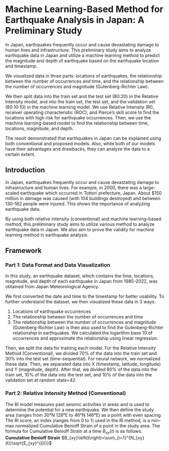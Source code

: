 # Machine Learning-Based Method for Earthquake Analysis in Japan: A Preliminary Study
In Japan, earthquakes frequently occur and cause devastating damage to human lives and infrastructure. This preliminary study aims to analyze earthquake data in Japan and utilize a machine learning method to predict the magnitude and depth of earthquake based on the earthquake location and timestamp. 

We visualized data in three parts: locations of earthquakes, the relationship between the number of occurrences and time, and the relationship between the number of occurrences and magnitude (Gutenberg-Richter Law). 

We then split data into the train set and the test set (80:20) in the Relative Intensity model, and into the train set, the test set, and the validation set (80:10:10) in the machine learning model. We use Relative Intensity (RI), receiver operating characteristic (ROC), and Pierce’s skill score to find the locations with high risk for earthquake occurrences. Then, we use the machine learning-based model to find the relationship between time, locations, magnitude, and depth.

The result demonstrated that earthquakes in Japan can be explained using both conventional and proposed models. Also, while both of our models have their advantages and drawbacks, they can analyze the data to a certain extent.

## Introduction
In Japan, earthquakes frequently occur and cause devastating damage to infrastructure and human lives. For example, in 2000, there was a large-scaled earthquake which occurred in Tottori prefecture, Japan. About $150 million in damage was caused (with 104 buildings destroyed) and between 130-182 people were injured. This shows the importance of analyzing earthquake data.

By using both relative intensity (conventional) and machine learning-based method, this preliminary study aims to utilize various method to analyze earthquake data in Japan. We also aim to prove the validity for machine learning method in earthquake analysis. 

## Framework
### Part 1: Data Format and Data Visualization
In this study, an earthquake dataset, which contains the time, locations, magnitude, and depth of each earthquake in Japan from 1985-2022, was obtained from Japan Meteorological Agency. 

We first converted the date and time to the timestamp for better usability. To further understand the dataset, we then visualized these data in 3 ways. 
1.	Locations of earthquake occurrences
2.	The relationship between the number of occurrences and time
3.	The relationship between the number of occurrences and magnitude (Gutenberg-Richter Law) is then also used to find the Gutenberg-Richter relationship in earthquakes. We calculated the logarithm base 10 of occurrences and approximate the relationship using linear regression.

Then, we split the data for training each model. For the Relative Intensity Method (Conventional), we divided 70% of the data into the train set and 30% into the test set (time-sequential). For neural network, we normalized these data. Then, we separated data into X (timestamp, latitude, longitude) and Y (magnitude, depth). After that, we divided 80% of the data into the train set, 10% of the data into the test set, and 10% of the data into the validation set at random state=42.

### Part 2: Relative Intensity Method (Conventional)
The RI model measures past seismic activities in areas and is used to determine the potential for a new earthquake. We then define the study area (ranges from 30°N 128°E to 46°N 146°E) as a point with even spacing. The RI score, an index (ranges from 0 to 1) used in the RI method, is a min-max normalized Cumulative Benioff Strain of a point in the study area. The formula for Cumulative Benioff Strain at a time $B_{xy}(t)$ is as follows.
**Cumulative Benioff Strain**
$B_{xy}\left(t\right)=\sum_{i=1}^{N_{xy}(t)}\sqrt{E_{xy}^{(i)}}$
